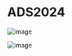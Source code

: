 # ADS2024
![image](https://github.com/ValberLucas1/ADS2024/assets/161246837/294fd30a-df73-48f3-8577-4a0958e846c9)

![image](https://github.com/ValberLucas1/ADS2024/assets/161246837/2e8dd83f-a770-46a6-8f96-e805378a2a7a)
